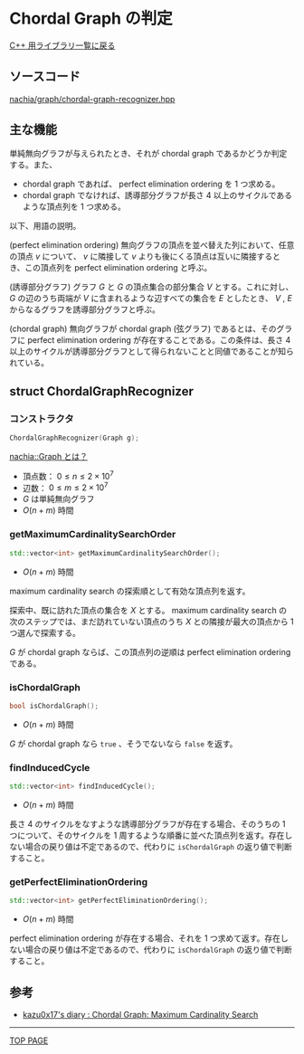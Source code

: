 # Chordal Graph の判定

[C++ 用ライブラリ一覧に戻る](../index.md)

## ソースコード

[nachia/graph/chordal-graph-recognizer.hpp](https://github.com/NachiaVivias/cp-library/blob/main/Cpp/Include/nachia/graph/chordal-graph-recognizer.hpp)

## 主な機能

単純無向グラフが与えられたとき、それが chordal graph であるかどうか判定する。また、

- chordal graph であれば、 perfect elimination ordering を $1$ つ求める。
- chordal graph でなければ、誘導部分グラフが長さ $4$ 以上のサイクルであるような頂点列を $1$ つ求める。

以下、用語の説明。

(perfect elimination ordering) 無向グラフの頂点を並べ替えた列において、任意の頂点 $v$ について、 $v$ に隣接して $v$ よりも後にくる頂点は互いに隣接するとき、この頂点列を perfect elimination ordering と呼ぶ。

(誘導部分グラフ) グラフ $G$ と $G$ の頂点集合の部分集合 $V$ とする。これに対し、 $G$ の辺のうち両端が $V$ に含まれるような辺すべての集合を $E$ としたとき、 $V$ , $E$ からなるグラフを誘導部分グラフと呼ぶ。

(chordal graph) 無向グラフが chordal graph (弦グラフ) であるとは、そのグラフに perfect elimination ordering が存在することである。この条件は、長さ $4$ 以上のサイクルが誘導部分グラフとして得られないことと同値であることが知られている。

## struct ChordalGraphRecognizer

### コンストラクタ

```c++
ChordalGraphRecognizer(Graph g);
```

[nachia::Graph とは？](./../graph/graph.md)

- 頂点数： $0 \leq n \leq 2 \times 10^7$
- 辺数： $0 \leq m \leq 2 \times 10^7$
- $G$ は単純無向グラフ
- $O(n + m)$ 時間

### getMaximumCardinalitySearchOrder

```c++
std::vector<int> getMaximumCardinalitySearchOrder();
```

- $O(n + m)$ 時間

maximum cardinality search の探索順として有効な頂点列を返す。

探索中、既に訪れた頂点の集合を $X$ とする。 maximum cardinality search の次のステップでは、まだ訪れていない頂点のうち $X$ との隣接が最大の頂点から $1$ つ選んで探索する。

$G$ が chordal graph ならば、この頂点列の逆順は perfect elimination ordering である。

### isChordalGraph

```c++
bool isChordalGraph();
```

- $O(n + m)$ 時間

$G$ が chordal graph なら `true` 、そうでないなら `false` を返す。

### findInducedCycle

```c++
std::vector<int> findInducedCycle();
```

- $O(n + m)$ 時間

長さ $4$ のサイクルをなすような誘導部分グラフが存在する場合、そのうちの $1$ つについて、そのサイクルを $1$ 周するような順番に並べた頂点列を返す。存在しない場合の戻り値は不定であるので、代わりに `isChordalGraph` の返り値で判断すること。

### getPerfectEliminationOrdering

```c++
std::vector<int> getPerfectEliminationOrdering();
```

- $O(n + m)$ 時間

perfect elimination ordering が存在する場合、それを $1$ つ求めて返す。存在しない場合の戻り値は不定であるので、代わりに `isChordalGraph` の返り値で判断すること。


## 参考

- [kazu0x17's diary : Chordal Graph: Maximum Cardinality Search](https://chocobaby-aporo.hatenablog.com/entry/2017/11/12/094759)

---

[TOP PAGE](https://nachiavivias.github.io/cp-library/)


<script type="text/x-mathjax-config">MathJax.Hub.Config({tex2jax:{inlineMath:[['\$','\$']],processEscapes:true},CommonHTML: {matchFontHeight:false}});</script>
<script type="text/javascript" async src="https://cdnjs.cloudflare.com/ajax/libs/mathjax/2.7.1/MathJax.js?config=TeX-MML-AM_CHTML"></script>
